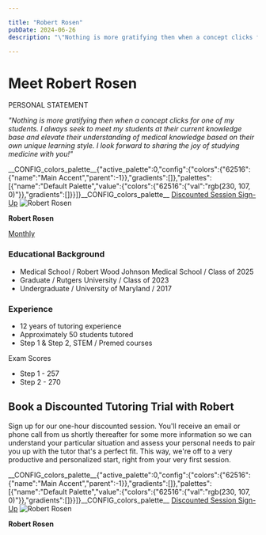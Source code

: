 ```yaml
---

title: "Robert Rosen"
pubDate: 2024-06-26
description: "\"Nothing is more gratifying then when a concept clicks for one of my students. I always seek to meet my students at their current knowledge base and elevat"

---
```



# Meet Robert Rosen

PERSONAL STATEMENT

_"Nothing is more gratifying then when a concept clicks for one of my students. I always seek to meet my students at their current knowledge base and elevate their understanding of medical knowledge based on their own unique learning style. I look forward to sharing the joy of studying medicine with you!"_

\_\_CONFIG\_colors\_palette\_\_{"active\_palette":0,"config":{"colors":{"62516":{"name":"Main Accent","parent":-1}},"gradients":\[\]},"palettes":\[{"name":"Default Palette","value":{"colors":{"62516":{"val":"rgb(230, 107, 0)"}},"gradients":\[\]}}\]}\_\_CONFIG\_colors\_palette\_\_ [Discounted Session Sign-Up](/purchase-discounted-session/) ![](https://www.medlearnity.com//images/wp/2024/06/Robert-Rosen.webp "Robert Rosen")

**Robert Rosen**

[Monthly](#)

### Educational Background

- Medical School / Robert Wood Johnson Medical School / Class of 2025
- Graduate / Rutgers University / Class of 2023
- Undergraduate / University of Maryland / 2017

### Experience

- 12 years of tutoring experience
- Approximately 50 students tutored
- Step 1 & Step 2, STEM / Premed courses

Exam Scores

- Step 1 - 257
- Step 2 - 270

## Book a Discounted Tutoring Trial with Robert

Sign up for our one-hour discounted session. You'll receive an email or phone call from us shortly thereafter for some more information so we can understand your particular situation and assess your personal needs to pair you up with the tutor that's a perfect fit. This way, we're off to a very productive and personalized start, right from your very first session.

\_\_CONFIG\_colors\_palette\_\_{"active\_palette":0,"config":{"colors":{"62516":{"name":"Main Accent","parent":-1}},"gradients":\[\]},"palettes":\[{"name":"Default Palette","value":{"colors":{"62516":{"val":"rgb(230, 107, 0)"}},"gradients":\[\]}}\]}\_\_CONFIG\_colors\_palette\_\_ [Discounted Session Sign-Up](/purchase-discounted-session/) ![](https://www.medlearnity.com//images/wp/2024/06/Robert-Rosen.webp "Robert Rosen")

**Robert Rosen**
